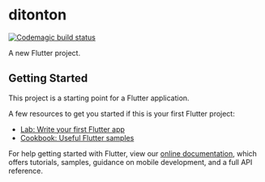 # ditonton

[![Codemagic build status](https://api.codemagic.io/apps/61ec0f62298f33aad588b3d5/61ec0f62298f33aad588b3d4/status_badge.svg)](https://codemagic.io/apps/61ec0f62298f33aad588b3d5/61ec0f62298f33aad588b3d4/latest_build)

A new Flutter project.

## Getting Started

This project is a starting point for a Flutter application.

A few resources to get you started if this is your first Flutter project:

- [Lab: Write your first Flutter app](https://flutter.dev/docs/get-started/codelab)
- [Cookbook: Useful Flutter samples](https://flutter.dev/docs/cookbook)

For help getting started with Flutter, view our
[online documentation](https://flutter.dev/docs), which offers tutorials,
samples, guidance on mobile development, and a full API reference.
